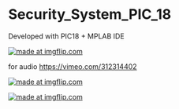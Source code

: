 # Security_System_PIC_18
Developed with PIC18 + MPLAB IDE

<a href="https://imgflip.com/gif/2rk3vn"><img src="https://i.imgflip.com/2rk3vn.gif" title="made at imgflip.com"/></a>

for audio https://vimeo.com/312314402


<a href="https://imgflip.com/gif/2rkq5c"><img src="https://i.imgflip.com/2rkq5c.gif" title="made at imgflip.com"/></a>



<a href="https://imgflip.com/gif/2rkq9p"><img src="https://i.imgflip.com/2rkq9p.gif" title="made at imgflip.com"/></a>
